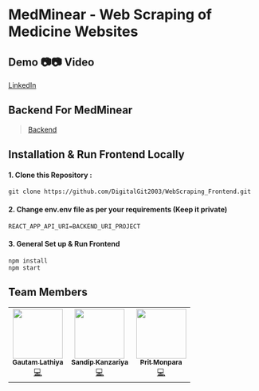 # MedMinear - Web Scraping of Medicine Websites

## Demo 📷📷 Video 
[LinkedIn](https://www.linkedin.com/feed/update/urn:li:activity:7197497656481320961/)

## Backend For MedMinear 

> [Backend](https://github.com/Sandip-Kanzariya/WebScraping_SDP)

## Installation & Run Frontend Locally

#### 1. Clone this Repository :

```
git clone https://github.com/DigitalGit2003/WebScraping_Frontend.git
```

#### 2. Change env.env file as per your requirements (**Keep it private**)

```
REACT_APP_API_URI=BACKEND_URI_PROJECT
```

#### 3. General Set up & Run Frontend

```
npm install
npm start
```

## Team Members

<table>
  <tr>
    <td align="center">
        <a href="https://github.com/DigitalGit2003">
            <img src="https://github.com/DigitalGit2003.png" width="100px;" alt=""/>
            <br />
            <sub><b>Gautam Lathiya</b></sub>
        </a>
        <br />
        <a href="" title="Code">💻</a>
    </td>
    <td align="center">
        <a href="https://github.com/Sandip-Kanzariya">
            <img src="https://github.com/Sandip-Kanzariya.png" width="100px;" alt=""/>
            <br />
            <sub><b>Sandip Kanzariya</b></sub>
        </a>
        <br />
        <a href="" title="Documentation">💻</a>
    </td>
    <td align="center">
        <a href="https://github.com/Prit-mmonpara">
            <img src="https://github.com/Prit-mmonpara.png" width="100px;" alt=""/>
            <br />
            <sub><b>Prit Monpara</b></sub>
        </a>
        <br />
        <a href="" title="Documentation">💻</a>
    </td>
    </tr>
</table>
